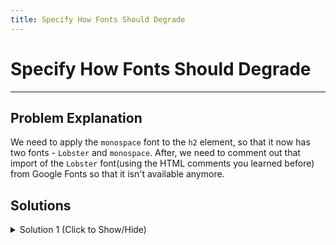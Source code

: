 ```yaml
---
title: Specify How Fonts Should Degrade
---
```

# Specify How Fonts Should Degrade

---
## Problem Explanation
We need to apply the ```monospace``` font to the ```h2``` element, so that it now has two fonts - ```Lobster``` and ```monospace```. After, we need to comment out that import of the ```Lobster``` font(using the HTML comments you learned before) from Google Fonts so that it isn't available anymore.

## Solutions

<details><summary>Solution 1 (Click to Show/Hide)</summary>

To the property ```font-family``` in selector ```h2```, in addition to ```Lobster``` font we need to add ```monospace```:

```css
h2 {
    font-family: Lobster, monospace;
  }
```

After this, we need to comment  import of the ```Lobster``` font:

```css
<link href="https://fonts.googleapis.com/css?family=Lobster" rel="stylesheet" type="text/css">
```

select all import and ```ctrl+/```:

```css
<!-- <link href="https://fonts.googleapis.com/css?family=Lobster" rel="stylesheet" type="text/css"> -->
```

</details>